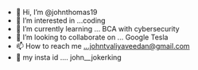- 👋 Hi, I’m @johnthomas19
- 👀 I’m interested in ...coding 
- 🌱 I’m currently learning ... BCA with cybersecurity
- 💞️ I’m looking to collaborate on ... Google Tesla
- 📫 How to reach me ...johntvaliyaveedan@gmail.com
- 🎇 my insta id .... john__jokerking

<!---
johnthomas19/johnthomas19 is a ✨ special ✨ repository because its `README.md` (this file) appears on your GitHub profile.
You can click the Preview link to take a look at your changes.
--->

